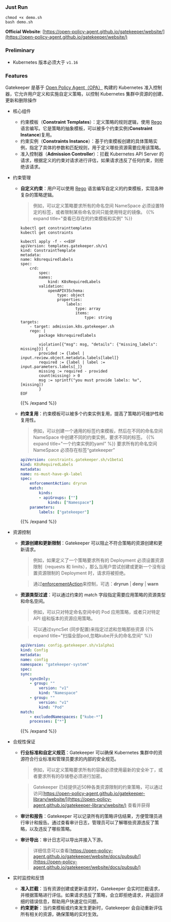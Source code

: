 ### Just Run
```shell
chmod +x demo.sh
bash demo.sh
```


**Official Website**: [https://open-policy-agent.github.io/gatekeeper/website/](https://open-policy-agent.github.io/gatekeeper/website/)

### Preliminary
- Kubernetes 版本必须大于 `v1.16`

### Features
Gatekeeper 是基于 [Open Policy Agent（OPA）](https://www.openpolicyagent.org/docs/latest/policy-language/) 构建的 Kubernetes 准入控制器，它允许用户定义和实施自定义策略，以控制 Kubernetes 集群中资源的创建、更新和删除操作

- 核心组件
    * 约束模板（**Constraint Templates**）：定义策略的规则逻辑，使用 [Rego](https://www.openpolicyagent.org/docs/latest/policy-language/#what-is-rego) 语言编写。它是策略的抽象模板，可以被多个约束实例(**Constraint Instance**)复用。
    * 约束实例（**Constraints Instance**）：基于约束模板创建的具体策略实例，指定了具体的参数和匹配规则，用于定义哪些资源需要应用该策略。
    * 准入控制器（**Admission Controller**）：拦截 Kubernetes API Server 的请求，根据定义的约束对请求进行评估，如果请求违反了任何约束，则拒绝该请求。

- 约束管理
    * **自定义约束**：用户可以使用 [Rego](https://www.openpolicyagent.org/docs/latest/policy-language/#what-is-rego) 语言编写自定义的约束模板，实现各种复杂的策略逻辑。
        > 例如，可以定义策略要求所有的命名空间 NameSpace 必须设置特定的标签，或者限制某些命名空间只能使用特定的镜像。
        > {{% expand title="查看已存在的约束模板和实例" %}}
        ```shell
        kubectl get constrainttemplates
        kubectl get constraints
        ```

        ```shell
        kubectl apply -f - <<EOF
        apiVersion: templates.gatekeeper.sh/v1
        kind: ConstraintTemplate
        metadata:
        name: k8srequiredlabels
        spec:
            crd:
                spec:
                names:
                    kind: K8sRequiredLabels
                validation:
                    openAPIV3Schema:
                        type: object
                        properties:
                            labels:
                                type: array
                                items:
                                    type: string
        targets:
            - target: admission.k8s.gatekeeper.sh
            rego: |
                package k8srequiredlabels

                violation[{"msg": msg, "details": {"missing_labels": missing}}] {
                provided := {label | input.review.object.metadata.labels[label]}
                required := {label | label := input.parameters.labels[_]}
                missing := required - provided
                count(missing) > 0
                msg := sprintf("you must provide labels: %v", [missing])
                }
        EOF
        ```
        {{% /expand %}}
    * **约束复用**：约束模板可以被多个约束实例复用，提高了策略的可维护性和复用性。
        > 例如，可以创建一个通用的标签约束模板，然后在不同的命名空间 NameSpace 中创建不同的约束实例，要求不同的标签。
        {{% expand title="一个约束实例的yaml" %}}
        要求所有的命名空间 NameSpace 必须存在标签“gatekeeper”

        ```yaml
        apiVersion: constraints.gatekeeper.sh/v1beta1
        kind: K8sRequiredLabels
        metadata:
        name: ns-must-have-gk-label
        spec:
            enforcementAction: dryrun
            match:
                kinds:
                - apiGroups: [""]
                    kinds: ["Namespace"]
            parameters:
                labels: ["gatekeeper"]
        ```

        {{% /expand %}}

- 资源控制
    * **资源创建和更新限制**：Gatekeeper 可以阻止不符合策略的资源创建和更新请求。
        > 例如，如果定义了一个策略要求所有的 Deployment 必须设置资源限制（requests 和 limits），那么当用户尝试创建或更新一个没有设置资源限制的 Deployment 时，请求将被拒绝。

        > 通过[enforcementAction](https://open-policy-agent.github.io/gatekeeper/website/docs/violations)来控制，可选：**dryrun** | **deny** | **warn**
    * **资源类型过滤**：可以通过约束的 match 字段指定需要应用策略的资源类型和命名空间。
        > 例如，可以只对特定命名空间中的 Pod 应用策略，或者只对特定 API 组和版本的资源应用策略。

        > 可以通过syncSet (同步配置)来指定过滤和忽略那些资源
        {{% expand title="扫描全部pod,忽略kube开头的命名空间" %}}

        ```yaml
        apiVersion: config.gatekeeper.sh/v1alpha1
        kind: Config
        metadata:
        name: config
        namespace: "gatekeeper-system"
        spec:
        sync:
            syncOnly:
            - group: ""
                version: "v1"
                kind: "Namespace"
            - group: ""
                version: "v1"
                kind: "Pod"
        match:
            - excludedNamespaces: ["kube-*"]
            processes: ["*"]
        ```

        {{% /expand %}}

- 合规性保证
    * **行业标准和自定义规范**：Gatekeeper 可以确保 Kubernetes 集群中的资源符合行业标准和管理员要求的内部的安全规范。
        > 例如，可以定义策略要求所有的容器必须使用最新的安全补丁，或者要求所有的存储卷必须进行加密。

        > Gatekeeper 已经提供近50种各类资源限制的约束策略，可以通过访问[https://open-policy-agent.github.io/gatekeeper-library/website/](https://open-policy-agent.github.io/gatekeeper-library/website/) 查看并获得
    * **审计和报告**：Gatekeeper 可以记录所有的策略评估结果，方便管理员进行审计和报告。通过查看审计日志，管理员可以了解哪些资源违反了策略，以及违反了哪些策略。 
        
    * **审计导出**：审计日志可以导出并接入下游。
        > 详细信息可以查看[https://open-policy-agent.github.io/gatekeeper/website/docs/pubsub/](https://open-policy-agent.github.io/gatekeeper/website/docs/pubsub/)

- 实时监控和反馈
    * **准入拦截**：当有资源创建或更新请求时，Gatekeeper 会实时拦截请求，并根据策略进行评估。如果请求违反了策略，会立即拒绝请求，并返回详细的错误信息，帮助用户快速定位问题。
    * **约束更新**：当约束模板或约束发生更新时，Gatekeeper 会自动重新评估所有相关的资源，确保策略的实时生效。


